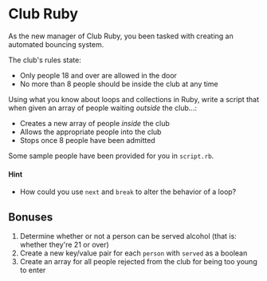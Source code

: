 # Club Ruby

As the new manager of Club Ruby, you been tasked with creating an automated bouncing system.

The club's rules state:

- Only people 18 and over are allowed in the door
- No more than 8 people should be inside the club at any time

Using what you know about loops and collections in Ruby, write a script that when given an array of people waiting *outside* the club...:

- Creates a new array of people *inside* the club
- Allows the appropriate people into the club
- Stops once 8 people have been admitted

Some sample people have been provided for you in `script.rb`.

#### Hint

- How could you use `next` and `break` to alter the behavior of a loop?

## Bonuses

1. Determine whether or not a person can be served alcohol (that is: whether they're 21 or over)
1. Create a new key/value pair for each `person` with `served` as a boolean
1. Create an array for all people rejected from the club for being too young to enter

